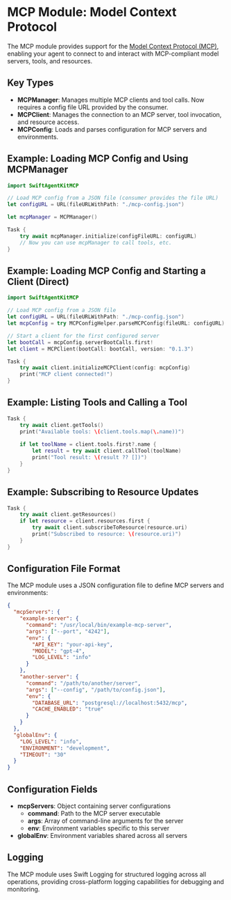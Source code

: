# MCP Module: Model Context Protocol

The MCP module provides support for the [Model Context Protocol (MCP)](https://modelcontextprotocol.org), enabling your agent to connect to and interact with MCP-compliant model servers, tools, and resources.

## Key Types
- **MCPManager**: Manages multiple MCP clients and tool calls. Now requires a config file URL provided by the consumer.
- **MCPClient**: Manages the connection to an MCP server, tool invocation, and resource access.
- **MCPConfig**: Loads and parses configuration for MCP servers and environments.

## Example: Loading MCP Config and Using MCPManager

```swift
import SwiftAgentKitMCP

// Load MCP config from a JSON file (consumer provides the file URL)
let configURL = URL(fileURLWithPath: "./mcp-config.json")

let mcpManager = MCPManager()

Task {
    try await mcpManager.initialize(configFileURL: configURL)
    // Now you can use mcpManager to call tools, etc.
}
```

## Example: Loading MCP Config and Starting a Client (Direct)

```swift
import SwiftAgentKitMCP

// Load MCP config from a JSON file
let configURL = URL(fileURLWithPath: "./mcp-config.json")
let mcpConfig = try MCPConfigHelper.parseMCPConfig(fileURL: configURL)

// Start a client for the first configured server
let bootCall = mcpConfig.serverBootCalls.first!
let client = MCPClient(bootCall: bootCall, version: "0.1.3")

Task {
    try await client.initializeMCPClient(config: mcpConfig)
    print("MCP client connected!")
}
```

## Example: Listing Tools and Calling a Tool

```swift
Task {
    try await client.getTools()
    print("Available tools: \(client.tools.map(\.name))")
    
    if let toolName = client.tools.first?.name {
        let result = try await client.callTool(toolName)
        print("Tool result: \(result ?? [])")
    }
}
```

## Example: Subscribing to Resource Updates

```swift
Task {
    try await client.getResources()
    if let resource = client.resources.first {
        try await client.subscribeToResource(resource.uri)
        print("Subscribed to resource: \(resource.uri)")
    }
}
```

## Configuration File Format

The MCP module uses a JSON configuration file to define MCP servers and environments:

```json
{
  "mcpServers": {
    "example-server": {
      "command": "/usr/local/bin/example-mcp-server",
      "args": ["--port", "4242"],
      "env": {
        "API_KEY": "your-api-key",
        "MODEL": "gpt-4",
        "LOG_LEVEL": "info"
      }
    },
    "another-server": {
      "command": "/path/to/another/server",
      "args": ["--config", "/path/to/config.json"],
      "env": {
        "DATABASE_URL": "postgresql://localhost:5432/mcp",
        "CACHE_ENABLED": "true"
      }
    }
  },
  "globalEnv": {
    "LOG_LEVEL": "info",
    "ENVIRONMENT": "development",
    "TIMEOUT": "30"
  }
}
```

## Configuration Fields

- **mcpServers**: Object containing server configurations
  - **command**: Path to the MCP server executable
  - **args**: Array of command-line arguments for the server
  - **env**: Environment variables specific to this server
- **globalEnv**: Environment variables shared across all servers

## Logging

The MCP module uses Swift Logging for structured logging across all operations, providing cross-platform logging capabilities for debugging and monitoring. 